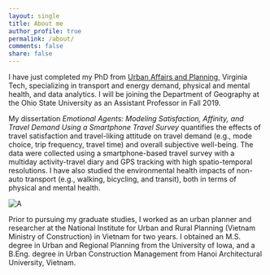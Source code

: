 ```yaml
---
layout: single
title: About me
author_profile: true
permalink: /about/
comments: false
share: false
---
```


I have just completed my PhD from [Urban Affairs and Planning](https://www.spia.vt.edu/uap/), Virginia Tech, specializing in transport and energy demand, physical and mental health, and data analytics. I will be joining the Department of Geography at the Ohio State University as an Assistant Professor in Fall 2019. 

My dissertation _Emotional Agents: Modeling Satisfaction, Affinity, and Travel Demand Using a Smartphone Travel Survey_ quantifies the effects of travel satisfaction and travel-liking attitude on travel demand (e.g., mode choice, trip frequency, travel time) and overall subjective well-being. The data were collected using a smartphone-based travel survey with a multiday activity-travel diary and GPS tracking with high spatio-temporal resolutions. I have also studied the environmental health impacts of non-auto transport (e.g., walking, bicycling, and transit), both in terms of physical and mental health. 

![A](http://blogs.lt.vt.edu/travelmood/files/2018/11/canvas.png) 

Prior to pursuing my graduate studies, I worked as an urban planner and researcher at the National Institute for Urban and Rural Planning (Vietnam Ministry of Construction) in Vietnam for two years. I obtained an M.S. degree in Urban and Regional Planning from the University of Iowa, and a B.Eng. degree in Urban Construction Management from Hanoi Architectural University, Vietnam. 


